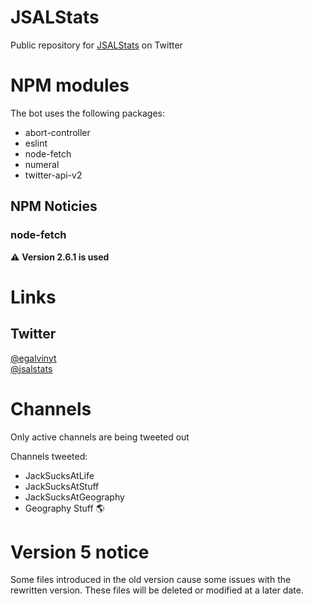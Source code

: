 # JSALStats
Public repository for [JSALStats](https://twitter.com/jsalstats) on Twitter

# NPM modules
The bot uses the following packages:
- abort-controller
- eslint
- node-fetch
- numeral
- twitter-api-v2

## NPM Noticies
### node-fetch  
&#x26A0; **Version 2.6.1 is used**  

# Links
## Twitter
[@egalvinyt](https://www.twitter.com/egalvinyt)  
[@jsalstats](https://twitter.com/jsalstats)  

# Channels
Only active channels are being tweeted out

Channels tweeted:
- JackSucksAtLife
- JackSucksAtStuff
- JackSucksAtGeography
- Geography Stuff 🌎

# Version 5 notice
Some files introduced in the old version cause some issues with the rewritten version.
These files will be deleted or modified at a later date.
